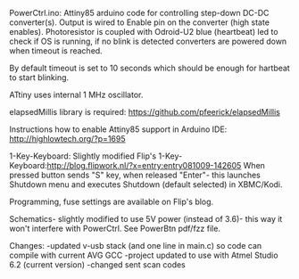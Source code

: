 PowerCtrl.ino:
Attiny85 arduino code for controlling step-down DC-DC converter(s).
Output is wired to Enable pin on the converter (high state enables).
Photoresistor is coupled with Odroid-U2 blue (heartbeat) led to check if OS is running,
if no blink is detected converters are powered down when timeout is reached.

By default timeout is set to 10 seconds which should be enough for hartbeat to start blinking.

ATtiny uses internal 1 MHz oscillator.

elapsedMillis library is required: https://github.com/pfeerick/elapsedMillis

Instructions how to enable Attiny85 support in Arduino IDE: http://highlowtech.org/?p=1695




1-Key-Keyboard:
Slightly modified Flip's 1-Key-Keyboard:http://blog.flipwork.nl/?x=entry:entry081009-142605
When pressed button sends "S" key, when released "Enter"- this launches Shutdown menu and executes Shutdown (default selected) in XBMC/Kodi.

Programming, fuse settings are available on Flip's blog.

Schematics- slightly modified to use 5V power (instead of 3.6)- this way it won't interfere with PowerCtrl. See PowerBtn pdf/fzz file.

Changes:
-updated v-usb stack (and one line in main.c) so code can compile with current AVG GCC
-project updated to use with Atmel Studio 6.2 (current version)
-changed sent scan codes